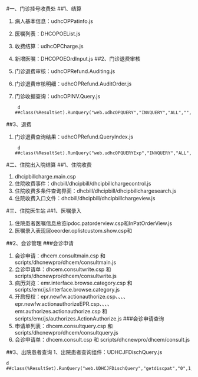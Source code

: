 #一、门诊挂号收费处
##1、结算
1. 病人基本信息：udhcOPPatinfo.js
2. 医嘱列表：DHCOPOEList.js
3. 收费结算：udhcOPCharge.js
4. 新增医嘱：DHCOPOEOrdInput.js
##2、门诊退费审核
1. 门诊退费审核：udhcOPRefund.Auditing.js
2. 门诊退费审核明细：udhcOPRefund.AuditOrder.js
3. 门诊收据查询：udhcOPINV.Query.js    

	 	d ##class(%ResultSet).RunQuery("web.udhcOPQUERY","INVQUERY","ALL","","","","",64824,64824,"","ALL","","","","","","","")

##3、退费
1. 门诊退费查询结果：udhcOPRefund.QueryIndex.js

		d ##class(%ResultSet).RunQuery("web.udhcOPQUERYExp","INVQUERY","ALL","","","","","64824","64824","","ALL","","","","","","","")

#二、住院出入院结算
##1、住院收费
1. dhcipbillcharge.main.csp
2. 住院收费事件：dhcbill/dhcipbill/dhcipbillchargecontrol.js
3. 住院收费多条件查询界面：dhcbill/dhcipbill/dhcipbillchargesearch.js
4. 住院收费入口文件：dhcbill/dhcipbill/dhcipbillchargeview.js


#三、住院医生站
##1、医嘱录入
1. 住院患者医嘱信息总览ipdoc.patorderview.csp和InPatOrderView.js
2. 医嘱录入表现层oeorder.oplistcustom.show.csp和

##2、会诊管理
###会诊申请
1. 会诊申请：dhcem.consultmain.csp 和 scripts/dhcnewpro/dhcem/consultmain.js
2. 会诊申请单：dhcem.consultwrite.csp 和 scripts/dhcnewpro/dhcem/consultwrite.js
3. 病历浏览：emr.interface.browse.category.csp 和 scripts/emr/js/interface.browse.category.js
4. 开启授权：epr.newfw.actionauthorize.csp、、、、epr.newfw.actionauthorizeEPR.csp、、、、emr.authorizes.actionauthorize.csp 和 scripts/emr/js/authorizes.ActionAuthorize.js
###会诊申请查询
1. 申请单列表：dhcem.consultquery.csp 和 scripts/dhcnewpro/dhcem/consultquery.js
2. 会诊申请单：dhcem.consult.csp 和 scripts/dhcnewpro/dhcem/consult.js

##3、出院患者查询
1、出院患者查询组件：UDHCJFDischQuery.js

	d ##class(%ResultSet).RunQuery("web.UDHCJFDischQuery","getdiscpat","0",1,64824,64827,"65","","",3,"","","","","","","","")




